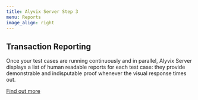 ```yaml
---
title: Alyvix Server Step 3
menu: Reports
image_align: right
---
```


## **Transaction** Reporting

Once your test cases are running continuously and in parallel, Alyvix Server displays a list of human readable reports for each test case: they provide demonstrable and indisputable proof whenever the visual response times out.

[Find out more](https://alyvix.com/learn/server/transaction_reporting.html?classes=btn,btn-primary,btn-lg&target=_blank)
